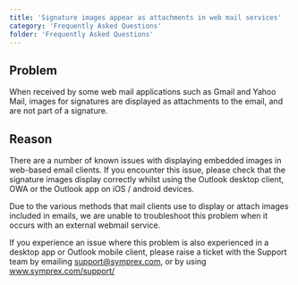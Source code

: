 ```yaml
---
title: 'Signature images appear as attachments in web mail services'
category: 'Frequently Asked Questions'
folder: 'Frequently Asked Questions'
---
```


## Problem

When received by some web mail applications such as Gmail and Yahoo Mail, images for signatures are displayed as attachments to the email, and are not part of a signature.

## Reason

There are a number of known issues with displaying embedded images in web-based email clients. If you encounter this issue, please check that the signature images display correctly whilst using the Outlook desktop client, OWA or the Outlook app on iOS / android devices.

Due to the various methods that mail clients use to display or attach images included in emails, we are unable to troubleshoot this problem when it occurs with an external webmail service.

If you experience an issue where this problem is also experienced in a desktop app or Outlook mobile client, please raise a ticket with the Support team by emailing support@symprex.com, or by using www.symprex.com/support/